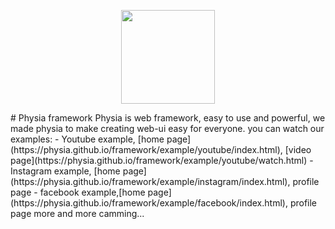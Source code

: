 
<p align="center">
  <a href="https://physia.github.io/framework">
    <img src="https://physia.github.io/framework/physia-en.jpg" height="150">
  </a>
</p>
# Physia framework
Physia is web framework, easy to use and powerful,
we made physia to make creating web-ui easy for everyone.
you can watch our examples:
- Youtube example, [home page](https://physia.github.io/framework/example/youtube/index.html), [video page](https://physia.github.io/framework/example/youtube/watch.html)
- Instagram example, [home page](https://physia.github.io/framework/example/instagram/index.html), profile page
- facebook example,[home page](https://physia.github.io/framework/example/facebook/index.html), profile page
more and more camming...
